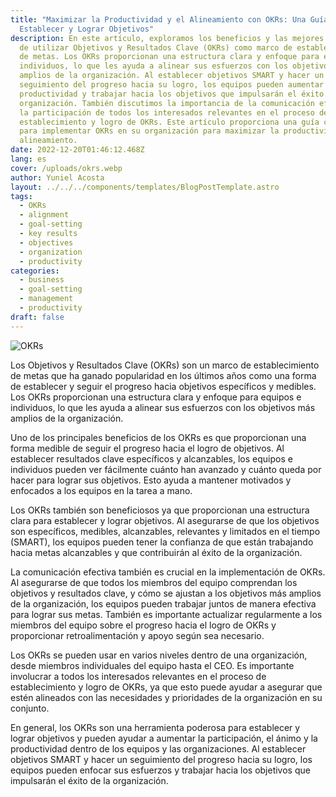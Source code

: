 ```yaml
---
title: "Maximizar la Productividad y el Alineamiento con OKRs: Una Guía para
  Establecer y Lograr Objetivos"
description: En este artículo, exploramos los beneficios y las mejores prácticas
  de utilizar Objetivos y Resultados Clave (OKRs) como marco de establecimiento
  de metas. Los OKRs proporcionan una estructura clara y enfoque para equipos e
  individuos, lo que les ayuda a alinear sus esfuerzos con los objetivos más
  amplios de la organización. Al establecer objetivos SMART y hacer un
  seguimiento del progreso hacia su logro, los equipos pueden aumentar su
  productividad y trabajar hacia los objetivos que impulsarán el éxito de la
  organización. También discutimos la importancia de la comunicación efectiva y
  la participación de todos los interesados relevantes en el proceso de
  establecimiento y logro de OKRs. Este artículo proporciona una guía completa
  para implementar OKRs en su organización para maximizar la productividad y el
  alineamiento.
date: 2022-12-20T01:46:12.468Z
lang: es
cover: /uploads/okrs.webp
author: Yuniel Acosta
layout: ../../../components/templates/BlogPostTemplate.astro
tags:
  - OKRs
  - alignment
  - goal-setting
  - key results
  - objectives
  - organization
  - productivity
categories:
  - business
  - goal-setting
  - management
  - productivity
draft: false
---
```

![OKRs](/uploads/okrs.webp "OKRs")

Los Objetivos y Resultados Clave (OKRs) son un marco de establecimiento de metas que ha ganado popularidad en los últimos años como una forma de establecer y seguir el progreso hacia objetivos específicos y medibles. Los OKRs proporcionan una estructura clara y enfoque para equipos e individuos, lo que les ayuda a alinear sus esfuerzos con los objetivos más amplios de la organización.

Uno de los principales beneficios de los OKRs es que proporcionan una forma medible de seguir el progreso hacia el logro de objetivos. Al establecer resultados clave específicos y alcanzables, los equipos e individuos pueden ver fácilmente cuánto han avanzado y cuánto queda por hacer para lograr sus objetivos. Esto ayuda a mantener motivados y enfocados a los equipos en la tarea a mano.

Los OKRs también son beneficiosos ya que proporcionan una estructura clara para establecer y lograr objetivos. Al asegurarse de que los objetivos son específicos, medibles, alcanzables, relevantes y limitados en el tiempo (SMART), los equipos pueden tener la confianza de que están trabajando hacia metas alcanzables y que contribuirán al éxito de la organización.

La comunicación efectiva también es crucial en la implementación de OKRs. Al asegurarse de que todos los miembros del equipo comprendan los objetivos y resultados clave, y cómo se ajustan a los objetivos más amplios de la organización, los equipos pueden trabajar juntos de manera efectiva para lograr sus metas. También es importante actualizar regularmente a los miembros del equipo sobre el progreso hacia el logro de OKRs y proporcionar retroalimentación y apoyo según sea necesario.

Los OKRs se pueden usar en varios niveles dentro de una organización, desde miembros individuales del equipo hasta el CEO. Es importante involucrar a todos los interesados relevantes en el proceso de establecimiento y logro de OKRs, ya que esto puede ayudar a asegurar que estén alineados con las necesidades y prioridades de la organización en su conjunto.

En general, los OKRs son una herramienta poderosa para establecer y lograr objetivos y pueden ayudar a aumentar la participación, el ánimo y la productividad dentro de los equipos y las organizaciones. Al establecer objetivos SMART y hacer un seguimiento del progreso hacia su logro, los equipos pueden enfocar sus esfuerzos y trabajar hacia los objetivos que impulsarán el éxito de la organización.